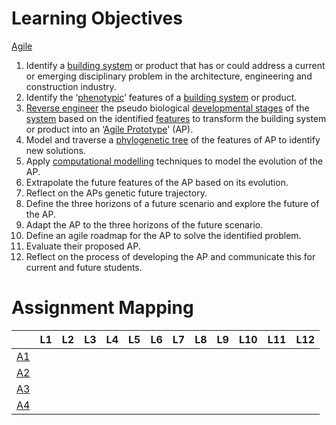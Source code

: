 
# Learning Objectives

[Agile](/)

1. Identify a [building system] or product that has or could address a current or emerging disciplinary problem in the architecture, engineering and construction industry.
1. Identify the ‘[phenotypic]’ features of a [building system] or product.
1. [Reverse engineer] the pseudo biological [developmental stages] of the [system] based on the identified [features] to transform the building system or product into an ‘[Agile Prototype]' (AP).
1. Model and traverse a [phylogenetic tree] of the features of AP to identify new solutions.
1. Apply [computational modelling] techniques to model the evolution of the AP.
1. Extrapolate the future features of the AP based on its evolution.
1. Reflect on the APs genetic future trajectory.
1. Define the three horizons of a future scenario and explore the future of the AP.
1. Adapt the AP to the three horizons of the future scenario.
1. Define an agile roadmap for the AP to solve the identified problem.
1. Evaluate their proposed AP.
1. Reflect on the process of developing the AP and communicate this for current and future students.

# Assignment Mapping

|      | L1 | L2 | L3 | L4 | L5 | L6 | L7 | L8 | L9 | L10 | L11 | L12 |
|------|----|----|----|----|----|----|----|----|----|-----|-----|-----|
| [A1] |    |    |    |    |    |    |    |    |    |     |     |     |
| [A2] |    |    |    |    |    |    |    |    |    |     |     |     |
| [A3] |    |    |    |    |    |    |    |    |    |     |     |     |
| [A4] |    |    |    |    |    |    |    |    |    |     |     |     |

[Reverse engineer]: /Agile/Concepts/ReverseEngineer
[building system]: /Agile/Concepts/BuildingSystem
[system]: /Agile/Concepts/BuildingSystem
[phenotypic]: /Agile/Concepts/Phenotype
[developmental stages]: /Agile/Concepts/DevelopmentStages
[features]: /Agile/Concepts/Features
[Agile Prototype]: /Agile/Concepts/AgilePrototype
[phylogenetic tree]: /Agile/Concepts/Phylogeny
[computational modelling]: /Agile/Concepts/ComputationalDesign

[A1]:/Agile/Assignments/A1
[A2]:/Agile/Assignments/A2
[A3]:/Agile/Assignments/A3
[A4]:/Agile/Assignments/A4
